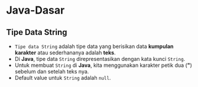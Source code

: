 # Java-Dasar
## Tipe Data String
* `Tipe data String` adalah tipe data yang berisikan data **kumpulan karakter** atau sederhananya adalah **teks**.
* Di **Java**, tipe data `String` direpresentasikan dengan kata kunci `String`.
* Untuk membuat `String` di **Java**, kita menggunakan karakter petik dua (**"**) sebelum dan setelah teks nya.
* Default value untuk `String` adalah `null`.
